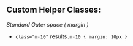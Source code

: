 Custom Helper Classes:
---
*Standard Outer space ( margin )*
* `class="m-10"` results`.m-10 { margin: 10px }`
